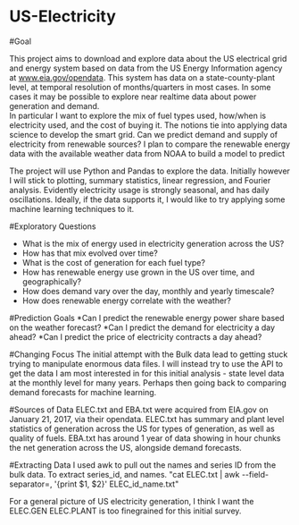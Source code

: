 # US-Electricity

#Goal

This project aims to download and explore data about the US
electrical grid and energy system based on data from the US Energy Information agency at
www.eia.gov/opendata. This system has data on a state-county-plant level, at temporal resolution
of months/quarters in most cases.  In some cases it may be possible to explore near realtime data
about power generation and demand.  
In particular I want to explore the mix of fuel types used,
how/when is electricity used, and the cost of buying it.  The notions tie into applying
data science to develop the smart grid. Can we predict demand and supply of electricity
from renewable sources?  I plan to compare the renewable energy data with the
available weather data from NOAA to build a model to predict 

The project will use Python and Pandas to explore the data.
Initially however I will stick to plotting, summary statistics, linear regression,
and Fourier analysis. Evidently electricity usage is strongly seasonal, and has daily oscillations.
Ideally, if the data supports it, I would like to try applying some machine learning techniques
to it.

#Exploratory Questions
* What is the mix of energy used in electricity generation across the US?
* How has that mix evolved over time?
* What is the cost of generation for each fuel type?
* How has renewable energy use grown in the US over time, and geographically?
* How does demand vary over the day, monthly and yearly timescale?
* How does renewable energy correlate with the weather?

#Prediction Goals
*Can I predict the renewable energy power share based on the weather forecast?
*Can I predict the demand for electricity a day ahead?
*Can I predict the price of electricity contracts a day ahead?


#Changing Focus
The initial attempt with the Bulk data lead to getting stuck trying to manipulate
enormous data files. I will instead try to use the API to get the data I am most interested
in for this initial analysis - state level data at the monthly level for many years.
Perhaps then going back to comparing demand forecasts for machine learning.


#Sources of Data
ELEC.txt and EBA.txt were acquired from EIA.gov on January 21, 2017,
via their opendata.
ELEC.txt has summary and plant level statistics of generation across the
US for types of generation, as well as quality of fuels.
EBA.txt has around 1 year of data showing in hour chunks the
net generation across the US, alongside demand forecasts.  


#Extracting Data
I used awk to pull out the names and series ID from the bulk data.
To extract series_id, and names.
"cat ELEC.txt | awk --field-separator=, '{print $1, $2}' ELEC_id_name.txt"

For a general picture of US electricity generation, I think I want the ELEC.GEN
ELEC.PLANT is too finegrained for this initial survey.

